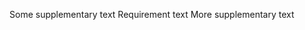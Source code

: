 Some supplementary text
<requirement id=”REQ1” issue=”#1”>
Requirement text
</requirement>
More supplementary text
